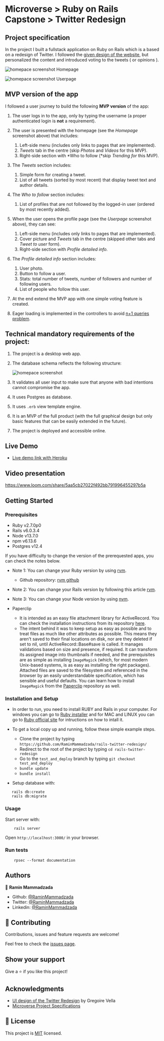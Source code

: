 # Microverse > Ruby on Rails Capstone > Twitter Redesign


## Project specification
In the project I built a fullstack application on Ruby on Rails which is a based 
on a redesign of Twitter. I followed the [given design of the website](https://www.behance.net/gallery/14286087/Twitter-Redesign-of-UI-details), 
but personalized the content and introduced voting to the tweets ( or opinions ). 

![homepace screenshot](./doc/images/homepage.png)
Homepage

![homepace screenshot](./doc/images/user_page.png)
Userpage

## MVP version of the app
I followed a user journey to build the following **MVP version** of the app:

1. The user logs in to the app, only by typing the username (a proper authenticated login is **not** a requirement).
2. The user is presented with the homepage (see the *Homepage* screenshot above) that includes:
    1. Left-side menu (includes only links to pages that are implemented).
    2. *Tweets* tab in the centre (skip *Photos* and *Videos* for this MVP).
    3. Right-side section with *Who to follow (*skip *Trending for* this MVP).
3. The *Tweets* section includes:
    1. Simple form for creating a tweet.
    2. List of all tweets (sorted by most recent) that display tweet text and author details.
4. The *Who to follow* section includes:
    1. List of profiles that are not followed by the logged-in user (ordered by most recently added).
5. When the user opens the profile page (see the *Userpage* screenshot above), they can see:
    1. Left-side menu (includes only links to pages that are implemented).
    2. Cover picture and *Tweets* tab in the centre (skipped other tabs and *Tweet to user* form).
    3. Right-side section with *Profile detailed info.*
6. The *Profile detailed info* section includes:
    1. User photo.
    2. Button to follow a user.
    3. Stats: total number of tweets, number of followers and number of following users.
    4. List of people who follow this user.
7. At the end extend the MVP app with one simple voting feature is created.

8. Eager loading is implemented in the controllers to avoid [n+1 queries problem](https://engineering.gusto.com/a-visual-guide-to-using-includes-in-rails/). 


## Technical mandatory requirements of the project:
1. The project is a desktop web app.
2. The database schema reflects the following structure:

    ![homepace screenshot](./doc/images/erd_diagram.png)

3. It validates all user input to make sure that anyone with bad intentions cannot compromise the app.
4. It uses Postgres as database.
5. It uses ```.erb``` view template engine.
6. It is an MVP of the full product (with the full graphical design but only basic features that can be easily extended in the future).
7. The project is deployed and accessible online.


## Live Demo
- [Live demo link with Heroku](https://whispering-headland-84892.herokuapp.com)

## Video presentation
https://www.loom.com/share/5aa5cb27022f492bb791996455297b5a

## Getting Started

### Prerequisites

- Ruby v2.7.0p0
- Rails v6.0.3.4
- Node v13.7.0
- npm v6.13.6
- Postgres v12.4

If you have difficulty to change the version of the prerequested apps, you can check the notes below.

- Note 1: You can change your Ruby version by using [rvm](https://rvm.io).
    - Github repository: [rvm github](https://github.com/rvm/rvm)

- Note 2: You can change your Rails version by following this article [rvm](https://developpaper.com/using-rvm-to-control-switching-ruby-rails-version/).
   
- Note 3: You can change your Node version by using [nvm](https://github.com/nvm-sh/nvm).


- Paperclip
    - It is intended as an easy file attachment library for ActiveRecord. You can check the installation instructions from its repository [here](https://github.com/thoughtbot/paperclip).
    - The intent behind it was to keep setup as easy as possible and to treat files as much like other attributes as possible. 
    This means they aren't saved to their final locations on disk, nor are they deleted if set to nil, 
    until ActiveRecord::Base#save is called. It manages validations based on size and presence, if required. 
    It can transform its assigned image into thumbnails if needed, and the prerequisites are as simple as installing 
    ```ImageMagick``` (which, for most modern Unix-based systems, is as easy as installing the right packages). 
    Attached files are saved to the filesystem and referenced in the browser by an easily understandable specification, 
    which has sensible and useful defaults. You can learn how to install ```ImageMagick``` from the [Paperclip](https://github.com/thoughtbot/paperclip) repository as well.
    
### Installation and Setup
- In order to run, you need to install RUBY and Rails in your computer. For windows you can go to [Ruby installer](https://rubyinstaller.org/) and for MAC and LINUX you can go to [Ruby official site](https://www.ruby-lang.org/en/downloads/) for intructions on how to intall it.

- To get a local copy up and running, follow these simple example steps.
   - Clone the project by typing ```https://github.com/RaminMammadzada/rails-twitter-redesign/```
   - Redirect to the root of the project by typing ```cd rails-twitter-redesign```
   - Go to the ```test_and_deploy``` branch by typing ```git checkout test_and_deploy```
   - ```bundle update```
   - ```bundle install```

- Setup database with:

```
   rails db:create
   rails db:migrate
```

### Usage

Start server with:

```
    rails server
```

Open `http://localhost:3000/` in your browser.

### Run tests

```
    rpsec --format documentation
```

## Authors

👤 **Ramin Mammadzada**

- Github: [@RaminMammadzada](https://github.com/RaminMammadzada)
- Twitter: [@RaminMammadzada](https://twitter.com/RaminMammadzada)
- Linkedin: [@RaminMammadzada](https://www.linkedin.com/in/raminmammadzada) 


## 🤝 Contributing

Contributions, issues and feature requests are welcome!

Feel free to check the [issues page](issues/).

## Show your support

Give a ⭐️ if you like this project!

## Acknowledgments

- [UI design of the Twitter Redesign](https://www.behance.net/gallery/14286087/Twitter-Redesign-of-UI-details) by Gregoire Vella
- [Microverse Project Specifications](http://notion.so/Twitter-redesign-f8a8d48453d54d1a949bb0ceab4c8718#33…)

## 📝 License

This project is [MIT](lic.url) licensed.


